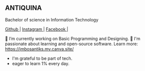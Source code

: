 
<h2>ANTIQUINA </h2>

Bachelor of science in Information Technology

<!---
BhosxzTechke/BhosxzTechke is a ✨ special ✨ repository because its `README.md` (this file) appears on your GitHub profile.
You can click the Preview link to take a look at your changes.
--->

<a href="Github">Github </a>| <a href="https://www.instagram.com/jmbosantiks/" target="_blank" >Instagram </a> | <a href="https://www.facebook.com/danmichael.antiquina" target="_blank" >Facebook </a>  |

🔬 I’m currently working on Basic Programming  and Designing. 
🔭 I'm passionate about learning and open-source software.
Learn more: https://jmbosantiks.my.canva.site/

- I'm grateful to be part of tech.
- eager to learn 1% every day.
